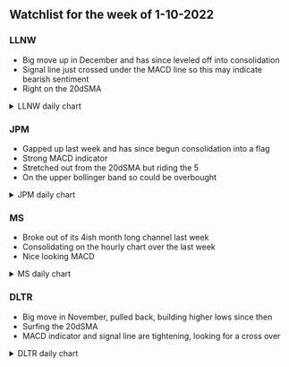 ## Watchlist for the week of 1-10-2022

### LLNW
- Big move up in December and has since leveled off into consolidation 
- Signal line just crossed under the MACD line so this may indicate bearish sentiment
- Right on the 20dSMA

<details><summary>LLNW daily chart</summary>

![llnw-daily](https://user-images.githubusercontent.com/15097156/148699068-0698c99d-c5ae-4e7a-a343-1b3020f97e70.png)

</details>

### JPM
- Gapped up last week and has since begun consolidation into a flag
- Strong MACD indicator
- Stretched out from the 20dSMA but riding the 5
- On the upper bollinger band so could be overbought

<details><summary>JPM daily chart</summary>

![jpm](https://user-images.githubusercontent.com/15097156/148699459-9907e870-b5f9-4a22-837a-7257ee2c145d.png)

</details>

### MS
- Broke out of its 4ish month long channel last week
- Consolidating on the hourly chart over the last week
- Nice looking MACD

<details><summary>MS daily chart</summary>

![ms](https://user-images.githubusercontent.com/15097156/148699614-aa8fc2c8-3d33-4427-a8e6-306034bf08bc.png)

</details>

### DLTR
- Big move in November, pulled back, building higher lows since then
- Surfing the 20dSMA
- MACD indicator and signal line are tightening, looking for a cross over

<details><summary>DLTR daily chart</summary>

![dltr](https://user-images.githubusercontent.com/15097156/148699935-3a396857-2df9-40cf-a06a-378256c5dc46.png)

</details>
